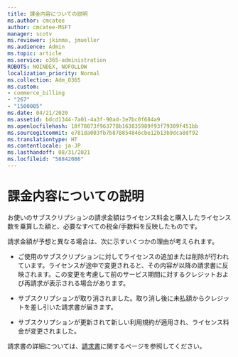 ```yaml
---
title: 課金内容についての説明
ms.author: cmcatee
author: cmcatee-MSFT
manager: scotv
ms.reviewer: jkinma, jmueller
ms.audience: Admin
ms.topic: article
ms.service: o365-administration
ROBOTS: NOINDEX, NOFOLLOW
localization_priority: Normal
ms.collection: Adm_O365
ms.custom:
- commerce_billing
- "267"
- "1500005"
ms.date: 04/21/2020
ms.assetid: bdcd1344-7a01-4a3f-90ad-3e7bc0f684a9
ms.openlocfilehash: 18f78073f963778b163835989f93f79309f451bb
ms.sourcegitcommit: e781da003fb7b878854846cbe12b13b9dca8df92
ms.translationtype: HT
ms.contentlocale: ja-JP
ms.lasthandoff: 08/31/2021
ms.locfileid: "58842086"
---
```

# <a name="help-understanding-your-bill"></a>課金内容についての説明

お使いのサブスクリプションの請求金額はライセンス料金と購入したライセンス数を乗算した額と、必要なすべての税金/手数料を反映したものです。
  
請求金額が予想と異なる場合は、次に示すいくつかの理由が考えられます。
  
- ご使用のサブスクリプションに対してライセンスの追加または削除が行われています。ライセンスが途中で変更されると、その内容が以降の請求書に反映されます。この変更を考慮して前のサービス期間に対するクレジットおよび再請求が表示される場合があります。

- サブスクリプションが取り消されました。取り消し後に未払額からクレジットを差し引いた請求書が届きます。

- サブスクリプションが更新されて新しい利用規約が適用され、ライセンス料金が変更されました。

請求書の詳細については、[請求書](https://docs.microsoft.com/microsoft-365/commerce/billing-and-payments/understand-your-invoice2)に関するページを参照してください。